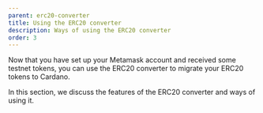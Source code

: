 ```yaml
---
parent: erc20-converter
title: Using the ERC20 converter
description: Ways of using the ERC20 converter
order: 3
---
```


Now that you have set up your Metamask account and received some testnet tokens, you can use the ERC20 converter to migrate your ERC20 tokens to Cardano. 

In this section, we discuss the features of the ERC20 converter and ways of using it.
